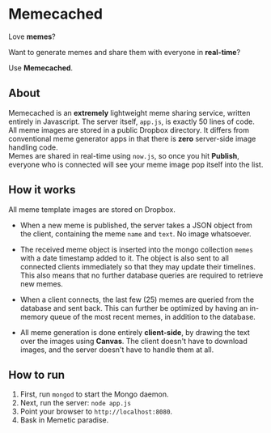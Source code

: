 Memecached
==========

Love **memes**? 

Want to generate memes and share them with everyone in **real-time**? 

Use **Memecached**.

## About

Memecached is an **extremely** lightweight meme sharing service, written entirely in Javascript. The server itself, `app.js`, is exactly 50 lines of code.<br>
All meme images are stored in a public Dropbox directory. It differs from conventional meme generator apps in that there is **zero** server-side image handling code.<br>
Memes are shared in real-time using `now.js`, so once you hit **Publish**, everyone who is connected will see your meme image pop itself into the list.

## How it works

All meme template images are stored on Dropbox.

- When a new meme is published, the server takes a JSON object from the client, containing the meme `name` and `text`. No image whatsoever.

- The received meme object is inserted into the mongo collection `memes` with a date timestamp added to it. The object is also sent to all connected clients immediately so that they may update their timelines. This also means that no further database queries are required to retrieve new memes.

- When a client connects, the last few (25) memes are queried from the database and sent back. This can further be optimized by having an in-memory queue of the most recent memes, in addition to the database.

- All meme generation is done entirely **client-side**, by drawing the text over the images using **Canvas**. The client doesn't have to download images, and the server doesn't have to handle them at all.

## How to run

1. First, run `mongod` to start the Mongo daemon.
2. Next, run the server: `node app.js`
3. Point your browser to `http://localhost:8080`.
4. Bask in Memetic paradise.
